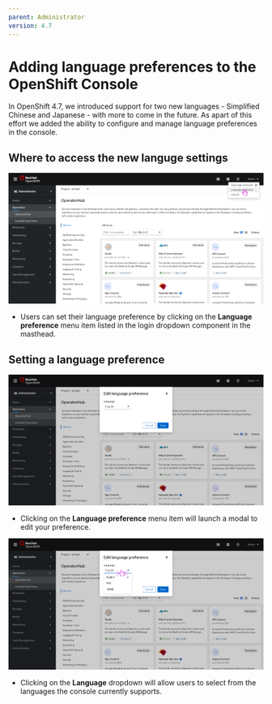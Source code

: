 ```yaml
---
parent: Administrator
version: 4.7
---
```


# Adding language preferences to the OpenShift Console

In OpenShift 4.7, we introduced support for two new languages - Simplified Chinese and Japanese - with more to come in the future. As apart of this effort we added the ability to configure and manage language preferences in the console.

## Where to access the new languge settings 

![Accessing Language Preference](img/Accessing-preferences.png)
- Users can set their language preference by clicking on the **Language preference** menu item listed in the login dropdown component in the masthead. 

## Setting a language preference

![Edit language preference modal 1](img/Language_Modal_1.png)
- Clicking on the **Language preference** menu item will launch a modal to edit your preference. 

![Edit language preference modal 2](img/Laguage_Modal_2.png)
- Clicking on the **Language** dropdown will allow users to select from the languages the console currently supports.
